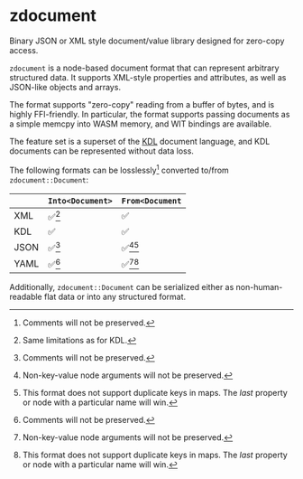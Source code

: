 # zdocument

Binary JSON or XML style document/value library designed for zero-copy access.

`zdocument` is a node-based document format that can represent arbitrary
structured data. It supports XML-style properties and attributes, as well as
JSON-like objects and arrays.

The format supports "zero-copy" reading from a buffer of bytes, and is highly
FFI-friendly. In particular, the format supports passing documents as a simple
memcpy into WASM memory, and WIT bindings are available.

The feature set is a superset of the [KDL](https://kdl.dev/) document language,
and KDL documents can be represented without data loss.

The following formats can be losslessly[^comments] converted to/from
`zdocument::Document`:

|      | `Into<Document>` | `From<Document` |
| ---- | ---------------- | --------------- |
| XML  | ✅[^xml]         | ✅             |
| KDL  | ✅               | ✅             |
| JSON | ✅[^comments]    | ✅[^kvargs][^dupes]    |
| YAML | ✅[^comments]    | ✅[^kvargs][^dupes]    |

Additionally, `zdocument::Document` can be serialized either as
non-human-readable flat data or into any structured format.

[^xml]: Same limitations as for KDL.
[^comments]: Comments will not be preserved.
[^kvargs]: Non-key-value node arguments will not be preserved.
[^dupes]: This format does not support duplicate keys in maps. The _last_
    property or node with a particular name will win.
